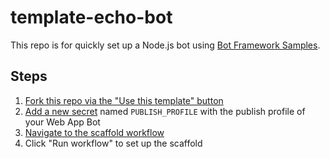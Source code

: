 # template-echo-bot

This repo is for quickly set up a Node.js bot using [Bot Framework Samples](https://github.com/microsoft/BotFramework-Samples/).

## Steps

1. [Fork this repo via the "Use this template" button](https://github.com/compulim/template-echo-bot/generate)
1. [Add a new secret](../../settings/secrets/actions/new) named `PUBLISH_PROFILE` with the publish profile of your Web App Bot
1. [Navigate to the scaffold workflow](../../actions/workflows/set-up-scaffold.yaml)
1. Click "Run workflow" to set up the scaffold
